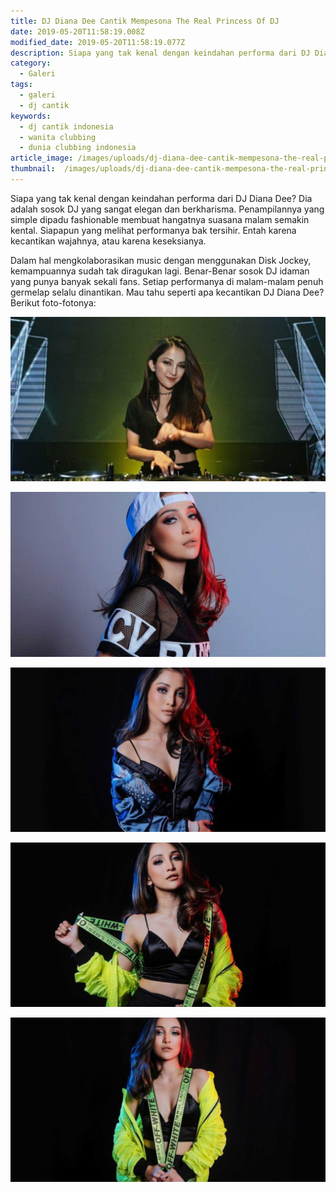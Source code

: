 ```yaml
---
title: DJ Diana Dee Cantik Mempesona The Real Princess Of DJ
date: 2019-05-20T11:58:19.008Z
modified_date: 2019-05-20T11:58:19.077Z
description: Siapa yang tak kenal dengan keindahan performa dari DJ Diana Dee? Dia adalah sosok DJ yang sangat elegan dan berkharisma.
category:
  - Galeri
tags:
  - galeri
  - dj cantik
keywords:
  - dj cantik indonesia
  - wanita clubbing
  - dunia clubbing indonesia
article_image: /images/uploads/dj-diana-dee-cantik-mempesona-the-real-princess-of-dj-3.jpg
thumbnail:  /images/uploads/dj-diana-dee-cantik-mempesona-the-real-princess-of-dj-2-009.jpg
---
```

Siapa yang tak kenal dengan keindahan performa dari DJ Diana Dee? Dia adalah sosok DJ yang sangat elegan dan berkharisma. Penampilannya yang simple dipadu fashionable membuat hangatnya suasana malam semakin kental. Siapapun yang melihat performanya bak tersihir. Entah karena kecantikan wajahnya, atau karena keseksianya.

Dalam hal mengkolaborasikan music dengan menggunakan Disk Jockey, kemampuannya sudah tak diragukan lagi. Benar-Benar sosok DJ idaman yang punya banyak sekali fans. Setiap performanya di malam-malam penuh germelap selalu dinantikan. Mau tahu seperti apa kecantikan DJ Diana Dee? Berikut foto-fotonya: 

![DJ Diana Dee Cantik Mempesona “The Real Princess Of DJ”](/images/uploads/dj-diana-dee-cantik-mempesona-the-real-princess-of-dj-5.jpg)

![DJ Cantik Indonesia](/images/uploads/dj-diana-dee-cantik-mempesona-the-real-princess-of-dj-4.jpg)

![DJ Diana Dee Cantik Mempesona “The Real Princess Of DJ”](/images/uploads/dj-diana-dee-cantik-mempesona-the-real-princess-of-dj-3.jpg)

![Dunia Clubbing Indonesia”](/images/uploads/dj-diana-dee-cantik-mempesona-the-real-princess-of-dj-2.jpg)

![DJ Diana Dee Cantik Mempesona “The Real Princess Of DJ”](/images/uploads/dj-diana-dee-cantik-mempesona-the-real-princess-of-dj-1.jpg)

